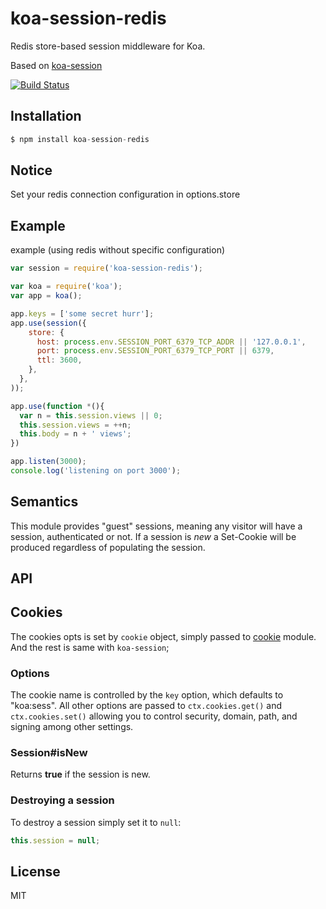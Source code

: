 # koa-session-redis

 Redis store-based session middleware for Koa.

 Based on [koa-session](https://github.com/koajs/session)

 [![Build Status](https://travis-ci.org/Chilledheart/koa-session-redis.png?branch=master)](https://travis-ci.org/Chilledheart/koa-session-redis)

## Installation

```js
$ npm install koa-session-redis
```

## Notice
Set your redis connection configuration in options.store

## Example
  example (using redis without specific configuration)

```js
var session = require('koa-session-redis');

var koa = require('koa');
var app = koa();

app.keys = ['some secret hurr'];
app.use(session({
    store: {
      host: process.env.SESSION_PORT_6379_TCP_ADDR || '127.0.0.1',
      port: process.env.SESSION_PORT_6379_TCP_PORT || 6379,
      ttl: 3600,
    },
  },
));

app.use(function *(){
  var n = this.session.views || 0;
  this.session.views = ++n;
  this.body = n + ' views';
})

app.listen(3000);
console.log('listening on port 3000');
```

## Semantics

  This module provides "guest" sessions, meaning any visitor will have a session,
  authenticated or not. If a session is _new_ a Set-Cookie will be produced regardless
  of populating the session.

## API

## Cookies

  The cookies opts is set by `cookie` object, simply passed to
  [cookie](https://github.com/defunctzombie/node-cookie) module.
  And the rest is same with `koa-session`;

### Options


  The cookie name is controlled by the `key` option, which defaults
  to "koa:sess". All other options are passed to `ctx.cookies.get()` and
  `ctx.cookies.set()` allowing you to control security, domain, path,
  and signing among other settings.

### Session#isNew

  Returns __true__ if the session is new.

### Destroying a session

  To destroy a session simply set it to `null`:

```js
this.session = null;
```

## License

  MIT
